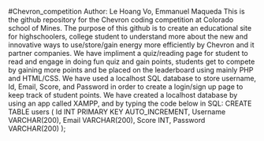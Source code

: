 #Chevron_competition
Author: Le Hoang Vo, Emmanuel Maqueda
This is the github repository for the Chevron coding competition at Colorado school of Mines. The purpose of this github is to create an educational site for highschoolers, college student to understand more about the new and innovative ways to use/store/gain energy more efficiently by Chevron and it partner companies. We have impliment a quiz/reading page for student to read and engage in doing fun quiz and gain points, students get to compete by gaining more points and be placed on the leaderboard using mainly PHP and HTML/CSS. We have used a localhost SQL database to store username, Id, Email, Score, and Password in order to create a login/sign up page to keep track of student points. We have created a localhost database by using an app called XAMPP, and by typing the code below in SQL:
CREATE TABLE users (
    Id INT PRIMARY KEY AUTO_INCREMENT,
    Username VARCHAR(200),
    Email VARCHAR(200),
    Score INT,
    Password VARCHAR(200)
);
